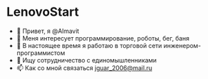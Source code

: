 # LenovoStart
- 👋 Привет, я @Almavit
- 👀 Меня интересует программирование, роботы, бег, баня
- 🌱 В настоящее время я работаю в торговой сети инженером-программистом
- 💞️ Ищу сотрудничество с единомышленниками
- 📫 Как со мной связаться jguar_2006@mail.ru

